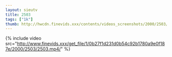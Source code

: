 ```yaml
--- 
layout: sieutv
title: 2503
tags: ["1k"]
thumb: http://hwcdn.finevids.xxx/contents/videos_screenshots/2000/2503/preview.mp4.jpg
---
```

{% include video src="http://www.finevids.xxx/get_file/1/0b27f1d231d0b54c92b1780a9e0f187e/2000/2503/2503.mp4/" %} 

